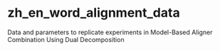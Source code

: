 zh_en_word_alignment_data
=========================

Data and parameters to replicate experiments in Model-Based Aligner Combination Using Dual Decomposition
